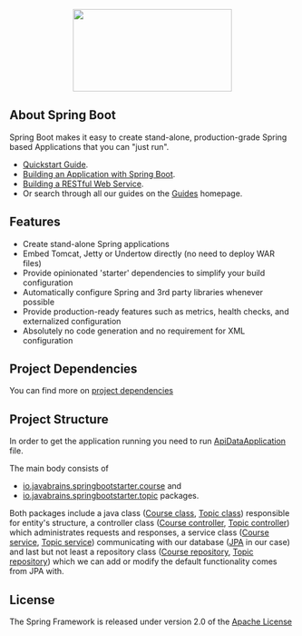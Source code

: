 <p align="center"><img src="https://i.ya-webdesign.com/images/spring-logo-png-6.png" width="280" height="145"></p>

## About Spring Boot

Spring Boot makes it easy to create stand-alone, production-grade Spring based Applications that you can "just run".

- [Quickstart Guide](https://spring.io/quickstart).
- [Building an Application with Spring Boot](https://spring.io/guides/gs/spring-boot/).
- [Building a RESTful Web Service](https://spring.io/guides/gs/rest-service/).
- Or search through all our guides on the [Guides](https://spring.io/guides) homepage.

## Features

- Create stand-alone Spring applications
- Embed Tomcat, Jetty or Undertow directly (no need to deploy WAR files)
- Provide opinionated 'starter' dependencies to simplify your build configuration
- Automatically configure Spring and 3rd party libraries whenever possible
- Provide production-ready features such as metrics, health checks, and externalized configuration
- Absolutely no code generation and no requirement for XML configuration

## Project Dependencies

You can find more on [project dependencies](pom.xml)

## Project Structure

In order to get the application running you need to run [ApiDataApplication](src/main/java/io/javabrains/ApiDataApplication.java) file.

The main body consists of
- [io.javabrains.springbootstarter.course](src/main/java/io/javabrains/springbootstarter/course) and
- [io.javabrains.springbootstarter.topic](src/main/java/io/javabrains/springbootstarter/topic) packages.

Both packages include a java class ([Course class](src/main/java/io/javabrains/springbootstarter/course/Course.java), [Topic class](src/main/java/io/javabrains/springbootstarter/topic/Topic.java)) responsible for entity's structure, a controller class ([Course controller](src/main/java/io/javabrains/springbootstarter/course/CourseController.java), [Topic controller](src/main/java/io/javabrains/springbootstarter/topic/TopicController.java)) which administrates requests and responses, a service class ([Course service](src/main/java/io/javabrains/springbootstarter/course/CourseService.java), [Topic service](src/main/java/io/javabrains/springbootstarter/topic/TopicService.java)) communicating with our database ([JPA](https://www.oracle.com/technetwork/java/javaee/tech/persistence-jsp-140049.html) in our case) and last but not least a repository class ([Course repository](src/main/java/io/javabrains/springbootstarter/course/CourseRepository.java), [Topic repository](src/main/java/io/javabrains/springbootstarter/topic/TopicRepository.java)) which we can add or modify the default functionality comes from JPA with.

## License

The Spring Framework is released under version 2.0 of the [Apache License](https://www.apache.org/licenses/LICENSE-2.0)
